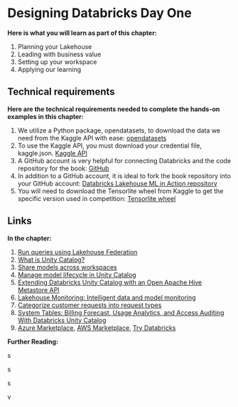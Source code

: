 # Designing Databricks Day One 

**Here is what you will learn as part of this chapter:**

1. Planning your Lakehouse 
2. Leading with business value 
3. Setting up your workspace 
4. Applying our learning 

## Technical requirements 

**Here are the technical requirements needed to complete the hands-on examples in this chapter:**
1. We utilize a Python package, opendatasets, to download the data we need from the Kaggle API with ease: [opendatasets](https://pypi.org/project/opendatasets/)
2. To use the Kaggle API, you must download your credential file, kaggle.json. [Kaggle API](https://www.kaggle.com/docs/api)
3. A GitHub account is very helpful for connecting Databricks and the code repository for the book: [GitHub](https://github.com/)
4. In addition to a GitHub account, it is ideal to fork the book repository into your GitHub account: [Databricks Lakehouse ML in Action repository](https://github.com/PacktPublishing/Databricks-Lakehouse-ML-In-Action)
5. You will need to download the Tensorlite wheel from Kaggle to get the specific version used in competition: [Tensorlite wheel](https://www.kaggle.com/datasets/philculliton/tflite-wheels-2140)

## Links

**In the chapter:**
1. [Run queries using Lakehouse Federation](https://docs.databricks.com/en/query-federation/index.html)
2. [What is Unity Catalog?](https://docs.databricks.com/data-governance/unity-catalog/index.html)
3. [Share models across workspaces](https://docs.databricks.com/applications/machine-learning/manage-model-lifecycle/multiple-workspaces.html)
4. [Manage model lifecycle in Unity Catalog](https://docs.databricks.com/machine-learning/manage-model-lifecycle/index.html)
5. [Extending Databricks Unity Catalog with an Open Apache Hive Metastore API](https://www.databricks.com/blog/extending-databricks-unity-catalog-open-apache-hive-metastore-api)
6. [Lakehouse Monitoring: Intelligent data and model monitoring](https://www.databricks.com/product/machine-learning/lakehouse-monitoring)
7. [Categorize customer requests into request types](https://support.atlassian.com/jira-service-management-cloud/docs/categorize-customer-requests-into-request-types/)
8. [System Tables: Billing Forecast, Usage Analytics, and Access Auditing With Databricks Unity Catalog](https://www.databricks.com/resources/demos/tutorials/governance/system-tables)
9. [Azure Marketplace](https://azure.microsoft.com/en-us/products/databricks), [AWS Marketplace](https://aws.amazon.com/marketplace/pp/prodview-wtyi5lgtce6n6), [Try Databricks](https://www.databricks.com/try-databricks)



**Further Reading:**


s



s

s


v




